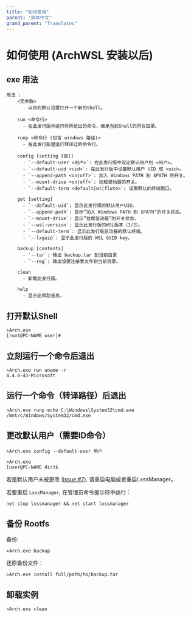 ```yaml
---
title: "如何使用"
parent: "简体中文"
grand_parent: "Translates"
---
```

# 如何使用 (ArchWSL 安装以后)

## exe 用法

```dos
用法 :
    <无参数>
      - 以你的默认设置打开一个新的Shell。

    run <命令行>
      - 在此发行版中运行你所给出的命令，继承当前Shell的所在目录。

    runp <命令行 (包含 windows 路径)>
      - 在此发行版里运行转译过的命令行。

    config [setting [值]]
      - `--default-user <用户>`: 在此发行版中设定默认用户到 <用户>。
      - `--default-uid <uid>`: 在此发行版中设置默认用户 UID 成 <uid>。
      - `--append-path <on|off>`: 加入 Windows PATH 到 $PATH 的开关。
      - `--mount-drive <on|off>`: 挂载驱动器的开关。
      - `--default-term <default|wt|flute>`: 设置默认的终端窗口。

    get [setting]
      - `--default-uid`: 显示此发行版的默认用户UID。
      - `--append-path`: 显示”加入 Windows PATH 到 $PATH“的开关状态。
      - `--mount-drive`: 显示”挂载驱动器”的开关状态。
      - `--wsl-version`: 显示此发行版的WSL版本（1/2）。
      - `--default-term`: 显示此发行版启动器的默认终端。
      - `--lxguid`: 显示此发行版的 WSL GUID key。

    backup [contents]
      - `--tar`: 输出 backup.tar 到当前目录
      - `--reg`: 输出设置注册表文件到当前目录。

    clean
      - 卸载此发行版。

    help
      - 显示此帮助信息。
```

## 打开默认Shell

```
>Arch.exe
[root@PC-NAME user]#
```

## 立刻运行一个命令后退出

```
>Arch.exe run uname -r
4.4.0-43-Microsoft
```

## 运行一个命令（转译路径）后退出

```
>Arch.exe runp echo C:\Windows\System32\cmd.exe
/mnt/c/Windows/System32/cmd.exe
```

## 更改默认用户（需要ID命令）

```
>Arch.exe config --default-user 用户

>Arch.exe
[user@PC-NAME dir]$
```

若是默认用户未被更改
([issue #7](https://github.com/yuk7/ArchWSL/issues/7)),
请重启电脑或者重启LxssManager。

若要重启 `LxssManager`, 在管理员命令提示符中运行：

```batch
net stop lxssmanager && net start lxssmanager
```

## 备份 Rootfs

备份:

```
>Arch.exe backup
```

还原备份文件：

```
>Arch.exe install full/path/to/backup.tar
```

## 卸载实例

```
>Arch.exe clean
```
